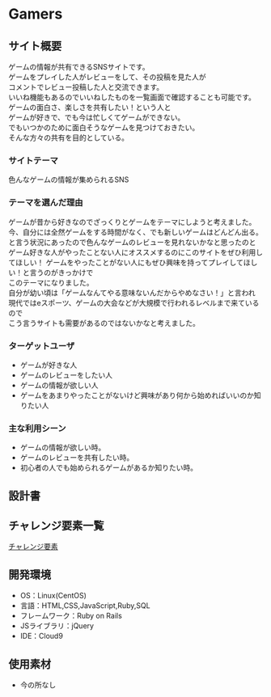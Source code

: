 # Gamers

## サイト概要
ゲームの情報が共有できるSNSサイトです。  
ゲームをプレイした人がレビューをして、その投稿を見た人が  
コメントでレビュー投稿した人と交流できます。  
いいね機能もあるのでいいねしたものを一覧画面で確認することも可能です。  
ゲームの面白さ、楽しさを共有したい！という人と  
ゲームが好きで、でも今は忙しくてゲームができない。  
でもいつかのために面白そうなゲームを見つけておきたい。  
そんな方々の共有を目的としている。

### サイトテーマ
色んなゲームの情報が集められるSNS

### テーマを選んだ理由
ゲームが昔から好きなのでざっくりとゲームをテーマにしようと考えました。  
今、自分には全然ゲームをする時間がなく、でも新しいゲームはどんどん出る。  
と言う状況にあったので色んなゲームのレビューを見れないかなと思ったのと  
ゲーム好きな人がやったことない人にオススメするのにこのサイトをぜひ利用してほしい！
ゲームをやったことがない人にもぜひ興味を持ってプレイしてほしい！と言うのがきっかけで  
このテーマになりました。  
自分が幼い頃は「ゲームなんてやる意味ないんだからやめなさい！」と言われ  
現代ではeスポーツ、ゲームの大会などが大規模で行われるレベルまで来ているので  
こう言うサイトも需要があるのではないかなと考えました。  


### ターゲットユーザ
- ゲームが好きな人  
- ゲームのレビューをしたい人  
- ゲームの情報が欲しい人  
- ゲームをあまりやったことがないけど興味があり何から始めればいいのか知りたい人  

### 主な利用シーン
- ゲームの情報が欲しい時。  
- ゲームのレビューを共有したい時。  
- 初心者の人でも始められるゲームがあるか知りたい時。  

## 設計書


## チャレンジ要素一覧
[チャレンジ要素](https://docs.google.com/spreadsheets/d/1919nOuIIJKoRVtUPZWjbwPMxBIQki-DnLUec0ft2EHE/edit#gid=0)

## 開発環境
- OS：Linux(CentOS)
- 言語：HTML,CSS,JavaScript,Ruby,SQL
- フレームワーク：Ruby on Rails
- JSライブラリ：jQuery
- IDE：Cloud9

## 使用素材
- 今の所なし